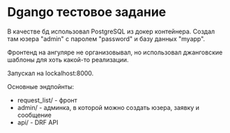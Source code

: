 # Dgango тестовое задание

В качестве бд использовал PostgreSQL из докер контейнера. Создал там юзера "admin" с паролем "password" и базу данных 
"myapp".

Фронтенд на ангуляре не организовывал, но использовал джанговские шаблоны для хоть какой-то реализации.

Запускал на lockalhost:8000.

Основные эндпойнты:
- request_list/ - фронт
- admin/ - админка, в которой можно создать юзера, заявку и сообщение
- api/ - DRF API

